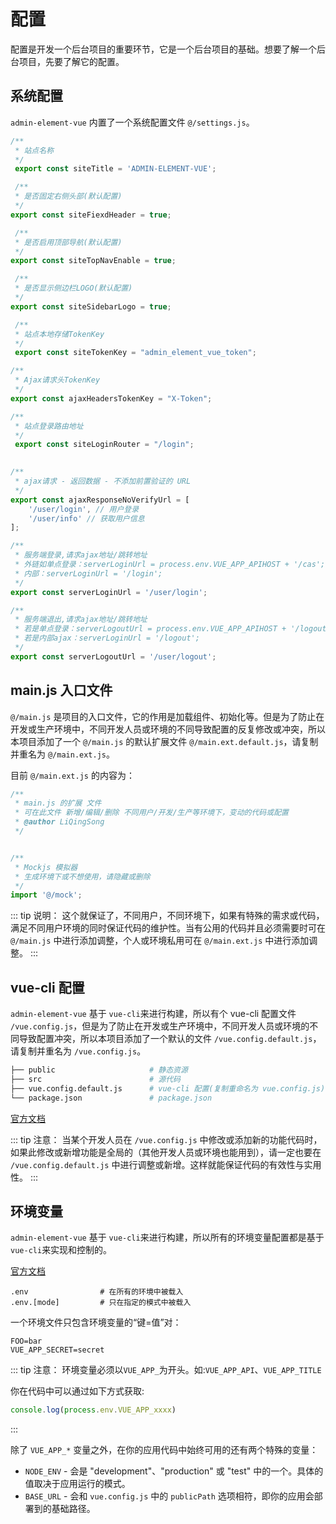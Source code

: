 # 配置

配置是开发一个后台项目的重要环节，它是一个后台项目的基础。想要了解一个后台项目，先要了解它的配置。

## 系统配置

`admin-element-vue` <Version /> 内置了一个系统配置文件 `@/settings.js`。

```javascript
/**
 * 站点名称
 */
 export const siteTitle = 'ADMIN-ELEMENT-VUE';

 /**
 * 是否固定右侧头部(默认配置)
 */
export const siteFiexdHeader = true;

 /**
 * 是否启用顶部导航(默认配置)
 */
export const siteTopNavEnable = true;

 /**
 * 是否显示侧边栏LOGO(默认配置)
 */
export const siteSidebarLogo = true;

 /**
 * 站点本地存储TokenKey
 */
 export const siteTokenKey = "admin_element_vue_token";

/**
 * Ajax请求头TokenKey
 */
export const ajaxHeadersTokenKey = "X-Token";

/**
 * 站点登录路由地址
 */
 export const siteLoginRouter = "/login";
 

/**
 * ajax请求 - 返回数据 - 不添加前置验证的 URL
 */
export const ajaxResponseNoVerifyUrl = [
    '/user/login', // 用户登录
    '/user/info' // 获取用户信息
];

/**
 * 服务端登录,请求ajax地址/跳转地址
 * 外链如单点登录：serverLoginUrl = process.env.VUE_APP_APIHOST + '/cas';
 * 内部：serverLoginUrl = '/login';
 */
export const serverLoginUrl = '/user/login';

/**
 * 服务端退出,请求ajax地址/跳转地址
 * 若是单点登录：serverLogoutUrl = process.env.VUE_APP_APIHOST + '/logout'; 退出方法函数直接 window.location.href = serverLogoutUrl;
 * 若是内部ajax：serverLoginUrl = '/logout';
 */
export const serverLogoutUrl = '/user/logout';

```

## main.js 入口文件

`@/main.js` 是项目的入口文件，它的作用是加载组件、初始化等。但是为了防止在开发或生产环境中，不同开发人员或环境的不同导致配置的反复修改或冲突，所以本项目添加了一个 `@/main.js` 的默认扩展文件 `@/main.ext.default.js`，请复制并重名为 `@/main.ext.js`。

目前 `@/main.ext.js` 的内容为：

```javascript
/**
 * main.js 的扩展 文件
 * 可在此文件 新增/编辑/删除 不同用户/开发/生产等环境下，变动的代码或配置  
 * @author LiQingSong
 */


/**
 * Mockjs 模拟器
 * 生成环境下或不想使用，请隐藏或删除
 */
import '@/mock';
```

::: tip 说明：
这个就保证了，不同用户，不同环境下，如果有特殊的需求或代码，满足不同用户环境的同时保证代码的维护性。当有公用的代码并且必须需要时可在 `@/main.js` 中进行添加调整，个人或环境私用可在 `@/main.ext.js` 中进行添加调整。
:::


## vue-cli 配置

`admin-element-vue` <Version /> 基于 `vue-cli`来进行构建，所以有个 vue-cli 配置文件 `/vue.config.js`，但是为了防止在开发或生产环境中，不同开发人员或环境的不同导致配置冲突，所以本项目添加了一个默认的文件 `/vue.config.default.js`，请复制并重名为 `/vue.config.js`。

```bash
├── public                     # 静态资源
├── src                        # 源代码
├── vue.config.default.js      # vue-cli 配置(复制重命名为 vue.config.js)
└── package.json               # package.json
```

[官方文档](https://cli.vuejs.org/zh/config/)

::: tip 注意：
当某个开发人员在 `/vue.config.js` 中修改或添加新的功能代码时，如果此修改或新增功能是全局的（其他开发人员或环境也能用到），请一定也要在 `/vue.config.default.js` 中进行调整或新增。这样就能保证代码的有效性与实用性。
:::

## 环境变量
`admin-element-vue` <Version /> 基于 `vue-cli`来进行构建，所以所有的环境变量配置都是基于`vue-cli`来实现和控制的。

[官方文档](https://cli.vuejs.org/zh/guide/mode-and-env.html)

```
.env                # 在所有的环境中被载入
.env.[mode]         # 只在指定的模式中被载入
```

一个环境文件只包含环境变量的“键=值”对：

```
FOO=bar
VUE_APP_SECRET=secret
```

::: tip 注意：
环境变量必须以`VUE_APP_`为开头。如:`VUE_APP_API`、`VUE_APP_TITLE`

你在代码中可以通过如下方式获取:

```js
console.log(process.env.VUE_APP_xxxx)
```

:::

除了 `VUE_APP_*` 变量之外，在你的应用代码中始终可用的还有两个特殊的变量：

- `NODE_ENV` - 会是 "development"、"production" 或 "test" 中的一个。具体的值取决于应用运行的模式。
- `BASE_URL` - 会和 `vue.config.js` 中的 `publicPath` 选项相符，即你的应用会部署到的基础路径。

